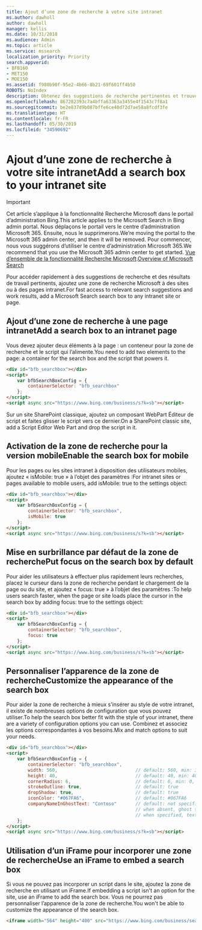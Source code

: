 ```yaml
---
title: Ajout d’une zone de recherche à votre site intranet
ms.author: dawholl
author: dawholl
manager: kellis
ms.date: 10/31/2018
ms.audience: Admin
ms.topic: article
ms.service: mssearch
localization_priority: Priority
search.appverid:
- BFB160
- MET150
- MOE150
ms.assetid: f980b90f-95e2-4b66-8b21-69f601ff4b50
ROBOTS: NoIndex
description: Obtenez des suggestions de recherche pertinentes et trouvez des résultats de travail plus rapidement en ajoutant la zone de recherche Microsoft à une page ou à un site intranet.
ms.openlocfilehash: 867282393c7a4bffa63363a3455e4f1543c7f8a1
ms.sourcegitcommit: be2e837d9b087bffe6ce40d72d7ae58a8fcdf3fe
ms.translationtype: HT
ms.contentlocale: fr-FR
ms.lasthandoff: 05/30/2019
ms.locfileid: "34590692"
---
```

# <a name="add-a-search-box-to-your-intranet-site"></a><span data-ttu-id="1afa9-103">Ajout d’une zone de recherche à votre site intranet</span><span class="sxs-lookup"><span data-stu-id="1afa9-103">Add a search box to your intranet site</span></span>

> [!IMPORTANT]
> <span data-ttu-id="1afa9-104">Cet article s’applique à la fonctionnalité Recherche Microsoft dans le portail d’administration Bing.</span><span class="sxs-lookup"><span data-stu-id="1afa9-104">This article applies to the Microsoft Search in Bing admin portal.</span></span> <span data-ttu-id="1afa9-105">Nous déplaçons le portail vers le centre d’administration Microsoft 365. Ensuite, nous le supprimerons.</span><span class="sxs-lookup"><span data-stu-id="1afa9-105">We’re moving the portal to the Microsoft 365 admin center, and then it will be removed.</span></span> <span data-ttu-id="1afa9-106">Pour commencer, nous vous suggérons d’utiliser le centre d’administration Microsoft 365.</span><span class="sxs-lookup"><span data-stu-id="1afa9-106">We recommend that you use the Microsoft 365 admin center to get started.</span></span> <span data-ttu-id="1afa9-107">[Vue d’ensemble de la fonctionnalité Recherche Microsoft](overview-microsoft-search.md).</span><span class="sxs-lookup"><span data-stu-id="1afa9-107">[Overview of Microsoft Search](overview-microsoft-search.md)</span></span>

<span data-ttu-id="1afa9-108">Pour accéder rapidement à des suggestions de recherche et des résultats de travail pertinents, ajoutez une zone de recherche Microsoft à des sites ou à des pages intranet.</span><span class="sxs-lookup"><span data-stu-id="1afa9-108">For fast access to relevant search suggestions and work results, add a Microsoft Search search box to any intranet site or page.</span></span>
  
## <a name="add-a-search-box-to-an-intranet-page"></a><span data-ttu-id="1afa9-109">Ajout d’une zone de recherche à une page intranet</span><span class="sxs-lookup"><span data-stu-id="1afa9-109">Add a search box to an intranet page</span></span>

<span data-ttu-id="1afa9-110">Vous devez ajouter deux éléments à la page : un conteneur pour la zone de recherche et le script qui l’alimente.</span><span class="sxs-lookup"><span data-stu-id="1afa9-110">You need to add two elements to the page: a container for the search box and the script that powers it.</span></span>
  
```html
<div id="bfb_searchbox"></div>
<script>
    var bfbSearchBoxConfig = {
        containerSelector: "bfb_searchbox"
    };
</script>
<script async src="https://www.bing.com/business/s?k=sb"></script>
```

<span data-ttu-id="1afa9-111">Sur un site SharePoint classique, ajoutez un composant WebPart Éditeur de script et faites glisser le script vers ce dernier.</span><span class="sxs-lookup"><span data-stu-id="1afa9-111">On a SharePoint classic site, add a Script Editor Web Part and drop the script in it.</span></span>
  
## <a name="enable-the-search-box-for-mobile"></a><span data-ttu-id="1afa9-112">Activation de la zone de recherche pour la version mobile</span><span class="sxs-lookup"><span data-stu-id="1afa9-112">Enable the search box for mobile</span></span>

<span data-ttu-id="1afa9-113">Pour les pages ou les sites intranet à disposition des utilisateurs mobiles, ajoutez « isMobile: true » à l’objet des paramètres :</span><span class="sxs-lookup"><span data-stu-id="1afa9-113">For intranet sites or pages available to mobile users, add isMobile: true to the settings object:</span></span>
  
```html
<div id="bfb_searchbox"></div>
<script>
    var bfbSearchBoxConfig = {
        containerSelector: "bfb_searchbox", 
        isMobile: true
    };
</script>
<script async src="https://www.bing.com/business/s?k=sb"></script>
```

## <a name="put-focus-on-the-search-box-by-default"></a><span data-ttu-id="1afa9-114">Mise en surbrillance par défaut de la zone de recherche</span><span class="sxs-lookup"><span data-stu-id="1afa9-114">Put focus on the search box by default</span></span>

<span data-ttu-id="1afa9-115">Pour aider les utilisateurs à effectuer plus rapidement leurs recherches, placez le curseur dans la zone de recherche pendant le chargement de la page ou du site, et ajoutez « focus: true » à l’objet des paramètres :</span><span class="sxs-lookup"><span data-stu-id="1afa9-115">To help users search faster, when the page or site loads place the cursor in the search box by adding focus: true to the settings object:</span></span>
  
```html
<div id="bfb_searchbox"></div>
<script>
    var bfbSearchBoxConfig = {
        containerSelector: "bfb_searchbox",
        focus: true
    };
</script>
<script async src="https://www.bing.com/business/s?k=sb"></script>
```

## <a name="customize-the-appearance-of-the-search-box"></a><span data-ttu-id="1afa9-116">Personnaliser l’apparence de la zone de recherche</span><span class="sxs-lookup"><span data-stu-id="1afa9-116">Customize the appearance of the search box</span></span> 

<span data-ttu-id="1afa9-117">Pour aider la zone de recherche à mieux s’insérer au style de votre intranet, il existe de nombreuses options de configuration que vous pouvez utiliser.</span><span class="sxs-lookup"><span data-stu-id="1afa9-117">To help the search box better fit with the style of your intranet, there are a variety of configuration options you can use.</span></span> <span data-ttu-id="1afa9-118">Combinez et associez les options correspondantes à vos besoins.</span><span class="sxs-lookup"><span data-stu-id="1afa9-118">Mix and match options to suit your needs.</span></span>

```html
<div id="bfb_searchbox"></div>
<script>
    var bfbSearchBoxConfig = {
        containerSelector: "bfb_searchbox",
        width: 560,                             // default: 560, min: 360, max: 650
        height: 40,                             // default: 40, min: 40, max: 72
        cornerRadius: 6,                        // default: 6, min: 0, max: 25                                   
        strokeOutline: true,                    // default: true
        dropShadow: true,                       // default: true
        iconColor: "#067FA6",                   // default: #067FA6
        companyNameInGhostText: "Contoso"       // default: not specified
                                                // when absent, ghost text will be "Search work and the web"
                                                // when specified, text will be "Search the web and [Contoso]"
    };
</script>
<script async src="https://www.bing.com/business/s?k=sb"></script>
```

## <a name="use-an-iframe-to-embed-a-search-box"></a><span data-ttu-id="1afa9-119">Utilisation d’un iFrame pour incorporer une zone de recherche</span><span class="sxs-lookup"><span data-stu-id="1afa9-119">Use an iFrame to embed a search box</span></span>

<span data-ttu-id="1afa9-120">Si vous ne pouvez pas incorporer un script dans le site, ajoutez la zone de recherche en utilisant un iFrame.</span><span class="sxs-lookup"><span data-stu-id="1afa9-120">If embedding a script isn't an option for the site, use an iFrame to add the search box.</span></span> <span data-ttu-id="1afa9-121">Vous ne pourrez pas personnaliser l’apparence de la zone de recherche.</span><span class="sxs-lookup"><span data-stu-id="1afa9-121">You won't be able to customize the appearance of the search box.</span></span>
  
```html
<iframe width="564" height="400" src="https://www.bing.com/business/searchbox"></iframe>
```